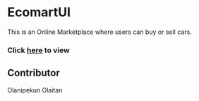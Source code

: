 # EcomartUI
 This is an Online Marketplace where users can buy or sell cars.
 
 ### Click [here](https://danrejsa.github.io/EcomartUI/) to view 
## Contributor
Olanipekun Olaitan
